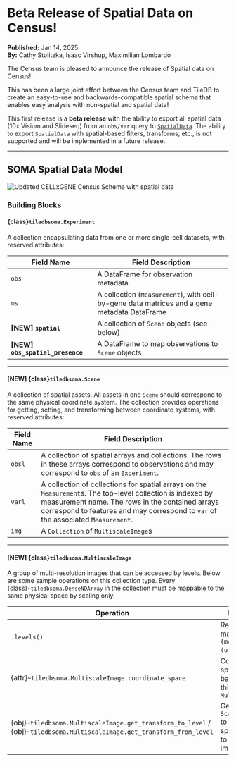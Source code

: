 # Beta Release of Spatial Data on Census!

**Published:** Jan 14, 2025  
**By:** Cathy Stolitzka, Isaac Virshup, Maximilian Lombardo  

The Census team is pleased to announce the release of Spatial data on Census!

This has been a large joint effort between the Census team and TileDB to create an easy-to-use and backwards-compatible spatial schema that enables easy analysis with non-spatial and spatial data!

This first release is a **beta release** with the ability to export all spatial data (10x Visium and Slideseq) from an `obs/var` query to [`SpatialData`](https://spatialdata.scverse.org/). The ability to export `SpatialData` with spatial-based filters, transforms, etc., is not supported and will be implemented in a future release.

---

## SOMA Spatial Data Model

![Updated CELLxGENE Census Schema with spatial data](/census-spatial-schema.svg)

### Building Blocks

#### **{class}`tiledbsoma.Experiment`**

A collection encapsulating data from one or more single-cell datasets, with reserved attributes:

| Field Name             | Field Description                                                                 |
|-------------------------|-----------------------------------------------------------------------------------|
| `obs`                  | A DataFrame for observation metadata                                             |
| `ms`                   | A collection (`Measurement`), with cell-by-gene data matrices and a gene metadata DataFrame |
| **[NEW] `spatial`**    | A collection of `Scene` objects (see below)                                      |
| **[NEW] `obs_spatial_presence`** | A DataFrame to map observations to `Scene` objects                              |

---

#### **[NEW] {class}`tiledbsoma.Scene`**

A collection of spatial assets. All assets in one `Scene` should correspond to the same physical coordinate system. The collection provides operations for getting, setting, and transforming between coordinate systems, with reserved attributes:

| Field Name   | Field Description                                                                                                                                   |
|--------------|-----------------------------------------------------------------------------------------------------------------------------------------------------|
| `obsl`       | A collection of spatial arrays and collections. The rows in these arrays correspond to observations and may correspond to `obs` of an `Experiment`. |
| `varl`       | A collection of collections for spatial arrays on the `Measurement`s. The top-level collection is indexed by measurement name. The rows in the contained arrays correspond to features and may correspond to `var` of the associated `Measurement`. |
| `img`        | A `Collection` of `MultiscaleImage`s                                                        |

---

#### **[NEW] {class}`tiledbsoma.MultiscaleImage`**

A group of multi-resolution images that can be accessed by levels. Below are some sample operations on this collection type. Every  {class}`~tiledbsoma.DenseNDArray` in the collection must be mappable to the same physical space by scaling only.

| Operation         | Description                                                             |
|-------------------|-------------------------------------------------------------------------|
| `.levels()`       | Returns a mapping of `{member_name: (uri, shape)}`.                    |
| {attr}`~tiledbsoma.MultiscaleImage.coordinate_space` | Coordinate space for the base level of this `MultiscaleImage`    |
| {obj}`~tiledbsoma.MultiscaleImage.get_transform_to_level` / {obj}`~tiledbsoma.MultiscaleImage.get_transform_from_level` | Get `ScaleTransform` to and from specified level to base level of image |
